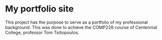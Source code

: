 # My portfolio site

This project has the purpose to serve as a portfolio of my professional background. This was done to achieve the COMP228 course of Centennial College, professor Tom Tsiliopoulos.

